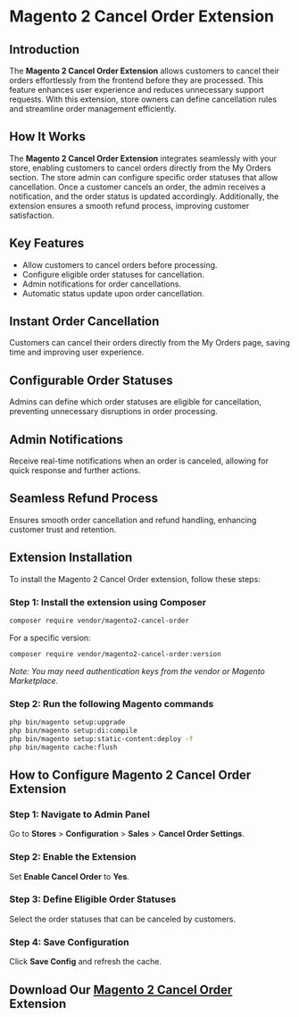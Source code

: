 # Magento 2 Cancel Order Extension

## Introduction
The **Magento 2 Cancel Order Extension** allows customers to cancel their orders effortlessly from the frontend before they are processed. This feature enhances user experience and reduces unnecessary support requests. With this extension, store owners can define cancellation rules and streamline order management efficiently.

## How It Works
The **Magento 2 Cancel Order Extension** integrates seamlessly with your store, enabling customers to cancel orders directly from the My Orders section. The store admin can configure specific order statuses that allow cancellation. Once a customer cancels an order, the admin receives a notification, and the order status is updated accordingly. Additionally, the extension ensures a smooth refund process, improving customer satisfaction.

## Key Features
- Allow customers to cancel orders before processing.
- Configure eligible order statuses for cancellation.
- Admin notifications for order cancellations.
- Automatic status update upon order cancellation.

## Instant Order Cancellation
Customers can cancel their orders directly from the My Orders page, saving time and improving user experience.

## Configurable Order Statuses
Admins can define which order statuses are eligible for cancellation, preventing unnecessary disruptions in order processing.

## Admin Notifications
Receive real-time notifications when an order is canceled, allowing for quick response and further actions.

## Seamless Refund Process
Ensures smooth order cancellation and refund handling, enhancing customer trust and retention.

## Extension Installation
To install the Magento 2 Cancel Order extension, follow these steps:

### Step 1: Install the extension using Composer
```bash
composer require vendor/magento2-cancel-order
```
For a specific version:
```bash
composer require vendor/magento2-cancel-order:version
```
*Note: You may need authentication keys from the vendor or Magento Marketplace.*

### Step 2: Run the following Magento commands
```bash
php bin/magento setup:upgrade
php bin/magento setup:di:compile
php bin/magento setup:static-content:deploy -f
php bin/magento cache:flush
```

## How to Configure Magento 2 Cancel Order Extension

### Step 1: Navigate to Admin Panel
Go to **Stores** > **Configuration** > **Sales** > **Cancel Order Settings**.

### Step 2: Enable the Extension
Set **Enable Cancel Order** to **Yes**.

### Step 3: Define Eligible Order Statuses
Select the order statuses that can be canceled by customers.

### Step 4: Save Configuration
Click **Save Config** and refresh the cache.

## Download Our [Magento 2 Cancel Order](https://codedecorator.com/magento-2-cancel-order.html) Extension
